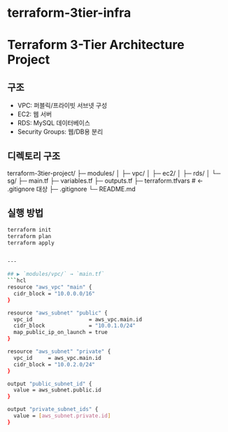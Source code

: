 # terraform-3tier-infra

# Terraform 3-Tier Architecture Project

## 구조
- VPC: 퍼블릭/프라이빗 서브넷 구성
- EC2: 웹 서버
- RDS: MySQL 데이터베이스
- Security Groups: 웹/DB용 분리

## 디렉토리 구조
terraform-3tier-project/
├─ modules/
│  ├─ vpc/
│  ├─ ec2/
│  ├─ rds/
│  └─ sg/
├─ main.tf
├─ variables.tf
├─ outputs.tf
├─ terraform.tfvars        # ← .gitignore 대상
├─ .gitignore
└─ README.md


## 실행 방법
```bash
terraform init
terraform plan
terraform apply


---

## ▶ `modules/vpc/` → `main.tf`
```hcl
resource "aws_vpc" "main" {
  cidr_block = "10.0.0.0/16"
}

resource "aws_subnet" "public" {
  vpc_id                  = aws_vpc.main.id
  cidr_block              = "10.0.1.0/24"
  map_public_ip_on_launch = true
}

resource "aws_subnet" "private" {
  vpc_id     = aws_vpc.main.id
  cidr_block = "10.0.2.0/24"
}

output "public_subnet_id" {
  value = aws_subnet.public.id
}

output "private_subnet_ids" {
  value = [aws_subnet.private.id]
}
